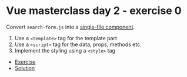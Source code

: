 # Vue masterclass day 2 - exercise 0

Convert `search-form.js` into a [single-file component](https://vuejs.org/v2/guide/single-file-components.html).

1. Use a `<template>` tag for the template part
2. Use a `<script>` tag for the data, props, methods etc.
3. Implement the styling using a `<style>` tag

* [Exercise](https://codesandbox.io/s/github/voorhoede/vue-masterclass-day-2/tree/exercise0)
* [Solution](https://codesandbox.io/s/github/voorhoede/vue-masterclass-day-2/tree/exercise0-solution)
